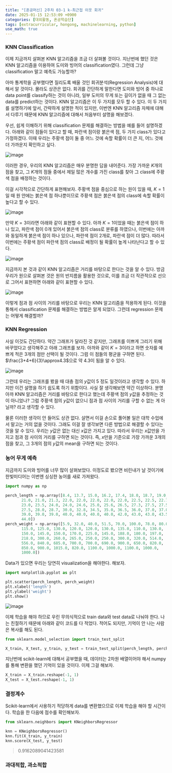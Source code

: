 ```yaml
---
title: "[혼공머신] 2주차 03-1 k-최근접 이웃 회귀"
date: 2025-01-15 12:53:09 +0900
categories: [대외활동, 혼공학습단]
tags: [extracurricular, hongong, machinelearning, python]
use_math: true
---
```


### KNN Classification
이제 지금까지 살펴본 KNN 알고리즘을 조금 더 살펴볼 것이다. 지난번에 했던 것은 KNN 알고리즘을 이용하여 도미와 빙어의 classification였다. 그런데 그냥 classification 말고 예측도 가능할까?

아마 통계학을 공부했다면 질리도록 배울 것인 회귀분석(Regression Analysis)에 대해서 알 것이다. 몰라도 상관은 없다. 회귀를 간단하게 말한다면 도미와 빙어 중 하나로 data point를 classify하는 것이 아니라, 일부 도미의 무게 또는 길이가 없을 때 그 없는 data를 predict하는 것이다. KNN 알고리즘은 이 두 가지를 모두 할 수 있다. 이 두 가지를 설명하기에 앞서, 간략하게 설명한 적이 있지만, 이번엔 KNN 알고리즘 자체에 대해서 다루기 때문에 KNN 알고리즘에 대해서 처음부터 설명을 해보겠다.

우선, 쉽게 이해하기 위해 classification 문제를 해결하는 방법을 예를 들어 설명하겠다. 아래와 같이 점들이 있다고 할 때, 파란색 점이랑 붉은색 점, 두 가지 class가 있다고 가정하겠다. 이때 우리는 주황색 점이 둘 중 어느 것에 속할 확률이 더 큰 지, 어느 것에 더 가까운지 확인하고 싶다.

![image](https://www.dropbox.com/scl/fi/gxsoh3j5u5zdita73f325/2501150001-1.jpg?rlkey=1e01rf1ueuq5rlws8c47606lt&st=1f869jbr&raw=1)

이러한 경우, 우리의 KNN 알고리즘은 매우 분명한 답을 내어준다. 가장 가까운 $K$개의 점을 찾고, 그 $K$개의 점들 중에서 제일 많은 개수를 가진 class를 찾아 그 class에 주황색 점을 배정하는 것이다.

이걸 시각적으로 간단하게 표현해보자. 주황색 점을 중심으로 하는 원이 있을 때, $K=1$일 때 원 안에는 붉은색 점 하나뿐이므로 주황색 점은 붉은색 점의 class에 속할 확률이 높다고 할 수 있다.

![image](https://www.dropbox.com/scl/fi/z47b5h9g3wz3pc9z1905p/2501150001-2.jpg?rlkey=hflw1qf5swdaoh8koxdukv0e3&st=ign87z86&raw=1)

만약 $K=3$이라면 아래와 같이 표현할 수 있다. 아까 $K=1$이었을 때는 붉은색 점이 하나 있고, 파란색 점이 0개 있어서 붉은색 점의 class로 분류를 하였으나, 이번에는 아까와 동일하게 붉은색 점이 하나 있으나, 파란색 점이 2개로, 파란색 점이 더 많다. 따라서 이번에는 주황색 점이 파란색 점의 class로 배정이 될 확률이 높게 나타난다고 할 수 있다.

![image](https://www.dropbox.com/scl/fi/2kap0k0o5uzkmjb1m4mkx/2501150001-3.jpg?rlkey=3w0ahtqiux9y35y2c4fyl0x1m&st=bbghwx1z&raw=1)

지금까지 본 것과 같이 KNN 알고리즘은 거리를 바탕으로 한다는 것을 알 수 있다. 방금 우리가 원으로 살펴본 것은 원의 반지름을 활용한 것으로, 이를 조금 더 작관적으로 선으로 그어서 표현하면 아래와 같이 표현할 수 있다.

![image](https://www.dropbox.com/scl/fi/l8ybjnwlo31vo2rftn50t/2501150001-4.jpg?rlkey=mwzdg3kay9xmt9klaso1ui8ia&st=k6apvdrf&raw=1)

이렇게 점과 점 사이의 거리를 바탕으로 우리는 KNN 알고리즘을 적용하게 된다. 이것을 통해서 classification 문제를 해결하는 방법은 알게 되었다. 그런데 regression 문제는 어떻게 해결할까?

### KNN Regression
사실 이것도 간단하다. 약간 그래프가 달라진 것 같지만, 그래프를 이쁘게 그리기 위해 바꾸었다고 생각해주고 아래 그래프를 보자. 아까와 같이 $K=3$이라고 하면 숫자를 예쁘게 적은 3개의 점만 선택이 될 것이다. 그럼 이 점들의 평균을 구하면 된다. $\frac{3+4+6}{3}\approx4.3$으로 약 4.3이 됨을 알 수 있다. 

![image](https://www.dropbox.com/scl/fi/mlof18xw7924wp9un4sf5/2501150001-5.jpg?rlkey=3wsoqbi783xdgny6b1wwyycfn&st=jdtogutp&raw=1)

그런데 우리는 그래프를 봤을 때 대충 점의 $y$값이 5 정도 일것이라고 생각할 수 있다. 하지만 이건 설명을 하기 쉽도록 하기 위함이다. 사실 잘 생각해보면 약간 이상하다. 분명 아까 KNN 알고리즘은 거리를 바탕으로 한다고 했는데 주황색 점의 $y$값을 추정하는 것이 아니었나? 그럼 주황색 점의 $y$값이 없으니 점과 점 사이의 거리를 구할 수 없는 게 아닐까? 라고 생각할 수 있다. 

물론 이러한 생각이 안 들어도 상관 없다. 살면서 이걸 손으로 풀어볼 일은 대학 수업에서 말고는 거의 없을 것이다. 그래도 이걸 잘 생각보면 다른 방법으로 해결할 수 있다는 것을 알 수 있다. 우리는 $y$값은 없는 대신 $x$값은 가지고 있다. 따라서 우리는 $x$값만을 가지고 점과 점 사이의 거리를 구하면 되는 것이다. 즉, $x$만을 기준으로 가장 가까운 3개의 점을 찾고, 그 3개의 점의 $y$값의 mean을 구하면 되는 것이다.

### 농어 무게 예측
지금까지 도미와 빙어를 너무 많이 살펴보았다. 이정도로 봤으면 비린내가 날 것이기에 한빛미디어는 이번엔 싱싱한 농어를 새로 가져왔다.

```python
import numpy as np

perch_length = np.array([8.4, 13.7, 15.0, 16.2, 17.4, 18.0, 18.7, 19.0, 19.6, 20.0, 21.0,
       21.0, 21.0, 21.3, 22.0, 22.0, 22.0, 22.0, 22.0, 22.5, 22.5, 22.7,
       23.0, 23.5, 24.0, 24.0, 24.6, 25.0, 25.6, 26.5, 27.3, 27.5, 27.5,
       27.5, 28.0, 28.7, 30.0, 32.8, 34.5, 35.0, 36.5, 36.0, 37.0, 37.0,
       39.0, 39.0, 39.0, 40.0, 40.0, 40.0, 40.0, 42.0, 43.0, 43.0, 43.5,
       44.0])
perch_weight = np.array([5.9, 32.0, 40.0, 51.5, 70.0, 100.0, 78.0, 80.0, 85.0, 85.0, 110.0,
       115.0, 125.0, 130.0, 120.0, 120.0, 130.0, 135.0, 110.0, 130.0,
       150.0, 145.0, 150.0, 170.0, 225.0, 145.0, 188.0, 180.0, 197.0,
       218.0, 300.0, 260.0, 265.0, 250.0, 250.0, 300.0, 320.0, 514.0,
       556.0, 840.0, 685.0, 700.0, 700.0, 690.0, 900.0, 650.0, 820.0,
       850.0, 900.0, 1015.0, 820.0, 1100.0, 1000.0, 1100.0, 1000.0,
       1000.0])
```

Data가 있으면 우리는 당연히 visualization을 해야한다. 해보자.
```python
import matplotlib.pyplot as plt

plt.scatter(perch_length, perch_weight)
plt.xlabel('length')
plt.ylabel('weight')
plt.show()
```
![image](https://www.dropbox.com/scl/fi/002zlmcfborzh5h78a7pt/2501150001-6.jpg?rlkey=1svqfuufuilkv3h26355axb4w&st=fh4sqni3&raw=1)

이제 학습을 해야 하므로 우린 무의식적으로 train data와 test data로 나눠야 한다. 나는 친절하기 때문에 아래와 같이 코드를 다 적었다. 적어도 되지만, 기억이 안 나는 사람은 복사를 해도 된다.

```python
from sklearn.model_selection import train_test_split

X_train, X_test, y_train, y_test = train_test_split(perch_length, perch_weight, random_state=0)
```

지난번에 scikit-learn에 대해서 공부했을 때, 데이터는 2차원 배열이어야 해서 numpy를 통해 변환을 했던 기억이 있을 것이다. 이제 그걸 해보자.

```python
X_train = X_train.reshape(-1, 1)
X_test = X_test.reshape(-1, 1)
```

### 결정계수
Scikit-learn에서 사용하기 적당하게 data를 변환했으므로 이제 학습을 해야 할 시간이다. 학습을 한 다음에 점수를 확인해보자.

```python
from sklearn.neighbors import KNeighborsRegressor

knn = KNeighborsRegressor()
knn.fit(X_train, y_train)
knn.score(X_test, y_test)
```
> 0.9162089041423581


### 과대적합, 과소적합
